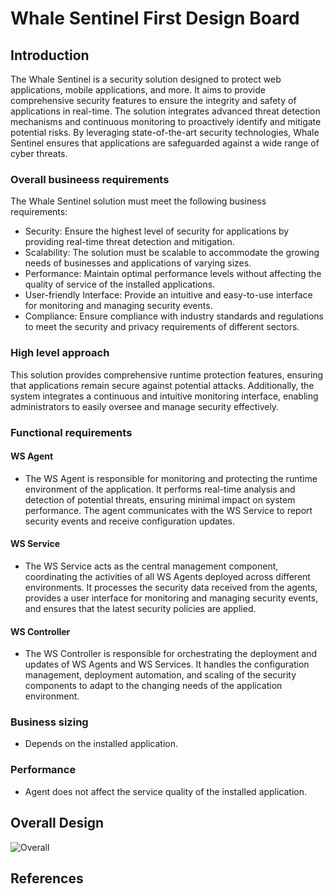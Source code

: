 # Whale Sentinel First Design Board

## Introduction

The Whale Sentinel is a security solution designed to protect web applications, mobile applications, and more. It aims to provide comprehensive security features to ensure the integrity and safety of applications in real-time. The solution integrates advanced threat detection mechanisms and continuous monitoring to proactively identify and mitigate potential risks. By leveraging state-of-the-art security technologies, Whale Sentinel ensures that applications are safeguarded against a wide range of cyber threats.

### Overall busineess requirements

The Whale Sentinel solution must meet the following business requirements:

- Security: Ensure the highest level of security for applications by providing real-time threat detection and mitigation.
- Scalability: The solution must be scalable to accommodate the growing needs of businesses and applications of varying sizes.
- Performance: Maintain optimal performance levels without affecting the quality of service of the installed applications.
- User-friendly Interface: Provide an intuitive and easy-to-use interface for monitoring and managing security events.
- Compliance: Ensure compliance with industry standards and regulations to meet the security and privacy requirements of different sectors.

### High level approach

This solution provides comprehensive runtime protection features, ensuring that applications remain secure against potential attacks. Additionally, the system integrates a continuous and intuitive monitoring interface, enabling administrators to easily oversee and manage security effectively.

### Functional requirements

#### WS Agent 

- The WS Agent is responsible for monitoring and protecting the runtime environment of the application. It performs real-time analysis and detection of potential threats, ensuring minimal impact on system performance. The agent communicates with the WS Service to report security events and receive configuration updates.

#### WS Service

- The WS Service acts as the central management component, coordinating the activities of all WS Agents deployed across different environments. It processes the security data received from the agents, provides a user interface for monitoring and managing security events, and ensures that the latest security policies are applied.

#### WS Controller

- The WS Controller is responsible for orchestrating the deployment and updates of WS Agents and WS Services. It handles the configuration management, deployment automation, and scaling of the security components to adapt to the changing needs of the application environment.

### Business sizing

- Depends on the installed application.

### Performance

- Agent does not affect the service quality of the installed application.

## Overall Design

![Overall](https://github.com/noobpk/whale-sentinel/blob/main/diagrams/Whale-Sentinel-Overall-Design.png?raw=true)

## References
